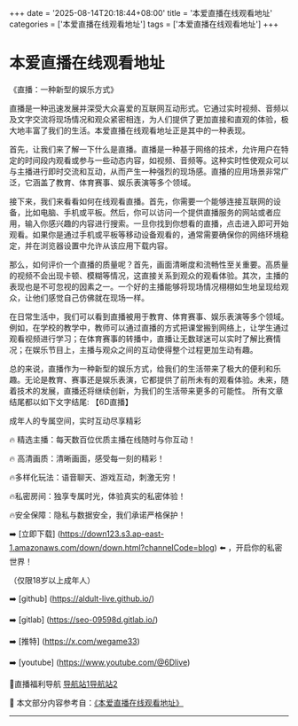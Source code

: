 +++
date = '2025-08-14T20:18:44+08:00'
title = '本爱直播在线观看地址'
categories = ['本爱直播在线观看地址']
tags = ['本爱直播在线观看地址']
+++

# 本爱直播在线观看地址

《直播：一种新型的娱乐方式》

直播是一种迅速发展并深受大众喜爱的互联网互动形式。它通过实时视频、音频以及文字交流将现场情况和观众紧密相连，为人们提供了更加直接和直观的体验，极大地丰富了我们的生活。本爱直播在线观看地址正是其中的一种表现。

首先，让我们来了解一下什么是直播。直播是一种基于网络的技术，允许用户在特定的时间段内观看或参与一些动态内容，如视频、音频等。这种实时性使观众可以与主播进行即时交流和互动，从而产生一种强烈的现场感。直播的应用场景非常广泛，它涵盖了教育、体育赛事、娱乐表演等多个领域。

接下来，我们来看看如何在线观看直播。首先，你需要一个能够连接互联网的设备，比如电脑、手机或平板。然后，你可以访问一个提供直播服务的网站或者应用，输入你感兴趣的内容进行搜索。一旦你找到你想看的直播，点击进入即可开始观看。如果你是通过手机或平板等移动设备观看的，通常需要确保你的网络环境稳定，并在浏览器设置中允许从该应用下载内容。

那么，如何评价一个直播的质量呢？首先，画面清晰度和流畅性至关重要。高质量的视频不会出现卡顿、模糊等情况，这直接关系到观众的观看体验。其次，主播的表现也是不可忽视的因素之一。一个好的主播能够将现场情况栩栩如生地呈现给观众，让他们感觉自己仿佛就在现场一样。

在日常生活中，我们可以看到直播被用于教育、体育赛事、娱乐表演等多个领域。例如，在学校的教学中，教师可以通过直播的方式把课堂搬到网络上，让学生通过观看视频进行学习；在体育赛事的转播中，直播让无数球迷可以实时了解比赛情况；在娱乐节目上，主播与观众之间的互动使得整个过程更加生动有趣。

总的来说，直播作为一种新型的娱乐方式，给我们的生活带来了极大的便利和乐趣。无论是教育、赛事还是娱乐表演，它都提供了前所未有的观看体验。未来，随着技术的发展，直播还将继续创新，为我们的生活带来更多的可能性。
所有文章结尾都以如下文字结尾:
【6D直播】

 成年人的专属空间，实时互动尽享精彩

🔥 精选主播：每天数百位优质主播在线随时与你互动！

🔥 高清画质：清晰画面，感受每一刻的精彩！

🔥多样化玩法：语音聊天、游戏互动，刺激无穷！

🔥私密房间：独享专属时光，体验真实的私密体验！

🔥安全保障：隐私与数据安全，我们承诺严格保护！

➡️ [立即下载] (https://down123.s3.ap-east-1.amazonaws.com/down/down.html?channelCode=blog) ⬅️ ，开启你的私密世界！

 （仅限18岁以上成年人）

➡️ [github] (https://aldult-live.github.io/)

➡️ [gitlab] (https://seo-09598d.gitlab.io/)

➡️ [推特] (https://x.com/wegame33)

➡️ [youtube] (https://www.youtube.com/@6Dlive)

🔞直播福利导航   [导航站1](https://webstack-86085a.gitlab.io/)[导航站2](https://onlygit123-2.github.io/)

📘 本文部分内容参考自：[《本爱直播在线观看地址》](https://webstack-hugo-2.pages.dev/)

---
